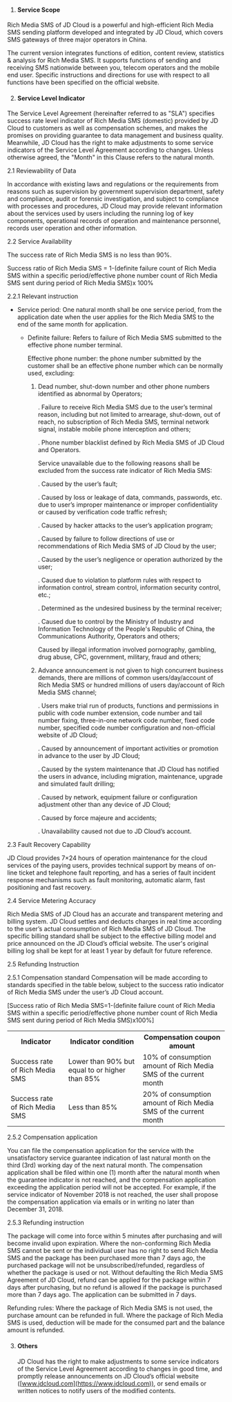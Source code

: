 1. #### Service Scope

  Rich Media SMS of JD Cloud is a powerful and high-efficient Rich Media SMS sending platform developed and integrated by JD Cloud, which covers SMS gateways of three major operators in China.

  The current version integrates functions of edition, content review, statistics & analysis for Rich Media SMS. It supports functions of sending and receiving SMS nationwide between you, telecom operators and the mobile end user. Specific instructions and directions for use with respect to all functions have been specified on the official website.

  

2. #### Service Level Indicator

  The Service Level Agreement (hereinafter referred to as "SLA") specifies success rate level indicator of Rich Media SMS (domestic) provided by JD Cloud to customers as well as compensation schemes, and makes the promises on providing guarantee to data management and business quality. Meanwhile, JD Cloud has the right to make adjustments to some service indicators of the Service Level Agreement according to changes. Unless otherwise agreed, the "Month" in this Clause refers to the natural month.

  

   2.1 Reviewability of Data

   In accordance with existing laws and regulations or the requirements from reasons such as supervision by government supervision department, safety and compliance, audit or forensic investigation, and subject to compliance with processes and procedures, JD Cloud may provide relevant information about the services used by users including the running log of key components, operational records of operation and maintenance personnel, records user operation and other information.

  

   2.2 Service Availability

   The success rate of Rich Media SMS is no less than 90%.

   Success ratio of Rich Media SMS = 1-(definite failure count of Rich Media SMS within a specific period/effective phone number count of Rich Media SMS sent during period of Rich Media SMS)x 100%

  

 2.2.1 Relevant instruction

- Service period: One natural month shall be one service period, from the application date when the user applies for the Rich Media SMS to the end of the same month for application.

  - Definite failure: Refers to failure of Rich Media SMS submitted to the effective phone number terminal.

    Effective phone number: the phone number submitted by the customer shall be an effective phone number which can be normally used, excluding:

    1. Dead number, shut-down number and other phone numbers identified as abnormal by Operators;

       .	Failure to receive Rich Media SMS due to the user’s terminal reason, including but not limited to arrearage, shut-down, out of reach, no subscription of Rich Media SMS, terminal network signal, instable mobile phone interception and others;

       .	Phone number blacklist defined by Rich Media SMS of JD Cloud and Operators.

       Service unavailable due to the following reasons shall be excluded from the success rate indicator of Rich Media SMS:

       .	Caused by the user’s fault;

       .	Caused by loss or leakage of data, commands, passwords, etc. due to user’s improper maintenance or improper confidentiality or caused by verification code traffic refresh;

       .	Caused by hacker attacks to the user’s application program;

       .	Caused by failure to follow directions of use or recommendations of Rich Media SMS of JD Cloud by the user;

       .	Caused by the user’s negligence or operation authorized by the user;

       .	Caused due to violation to platform rules with respect to information control, stream control, information security control, etc.;

       .	Determined as the undesired business by the terminal receiver;

       .	Caused due to control by the Ministry of Industry and Information Technology of the People's Republic of China, the Communications Authority, Operators and others;

       Caused by illegal information involved pornography, gambling, drug abuse, CPC, government, military, fraud and others;

     0. Advance announcement is not given to high concurrent business demands, there are millions of common users/day/account of Rich Media SMS or hundred millions of users day/account of Rich Media SMS channel;

          .	Users make trial run of products, functions and permissions in public with code number extension, code number and tail number fixing, three-in-one network code number, fixed code number, specified code number configuration and non-official website of JD Cloud;

          .	Caused by announcement of important activities or promotion in advance to the user by JD Cloud;

          .	Caused by the system maintenance that JD Cloud has notified the users in advance, including migration, maintenance, upgrade and simulated fault drilling;

          .	Caused by network, equipment failure or configuration adjustment other than any device of JD Cloud;

          .	Caused by force majeure and accidents;

          .	Unavailability caused not due to JD Cloud’s account.

          

 2.3 Fault Recovery Capability

 JD Cloud provides 7×24 hours of operation maintenance for the cloud services of the paying users, provides technical support by means of on-line ticket and telephone fault reporting, and has a series of fault incident response mechanisms such as fault monitoring, automatic alarm, fast positioning and fast recovery.

>

   2.4 Service Metering Accuracy

   Rich Media SMS of JD Cloud has an accurate and transparent metering and billing system. JD Cloud settles and deducts charges in real time according to the user’s actual consumption of Rich Media SMS of JD Cloud. The specific billing standard shall be subject to the effective billing model and price announced on the JD Cloud’s official website. The user's original billing log shall be kept for at least 1 year by default for future reference.



   2.5 Refunding Instruction

   2.5.1 Compensation standard
   Compensation will be made according to standards specified in the table below, subject to the success ratio indicator of Rich Media SMS under the user’s JD Cloud account.

   [Success ratio of Rich Media SMS=1-(definite failure count of Rich Media SMS within a specific period/effective phone number count of Rich Media SMS sent during period of Rich Media SMS)x100%]

   <table>
           <tr align="center">
               <th width="200">Indicator</th>
               <th width="300">Indicator condition</th>
               <th width="300">Compensation coupon amount</th>
           </tr>
           <tr>
               <td>Success rate of Rich Media SMS</td>
               <td>Lower than 90% but equal to or higher than 85%</td>
               <td>10% of consumption amount of Rich Media SMS of the current month</td>
           </tr>
           <tr>
               <td>Success rate of Rich Media SMS</td>
               <td>Less than 85%</td>
               <td>20% of consumption amount of Rich Media SMS of the current month</td>
           </tr>
   </table>

   2.5.2 Compensation application

   You can file the compensation application for the service with the unsatisfactory service guarantee indication of last natural month on the third (3rd) working day of the next natural month. The compensation application shall be filed within one (1) month after the natural month when the guarantee indicator is not reached, and the compensation application exceeding the application period will not be accepted. For example, if the service indicator of November 2018 is not reached, the user shall propose the compensation application via emails or in writing no later than December 31, 2018.



   2.5.3 Refunding instruction

   The package will come into force within 5 minutes after purchasing and will become invalid upon expiration. Where the non-conforming Rich Media SMS cannot be sent or the individual user has no right to send Rich Media SMS and the package has been purchased more than 7 days ago, the purchased package will not be unsubscribed/refunded, regardless of whether the package is used or not. Without defaulting the Rich Media SMS Agreement of JD Cloud, refund can be applied for the package within 7 days after purchasing, but no refund is allowed if the package is purchased more than 7 days ago. The application can be submitted in 7 days.

   Refunding rules: Where the package of Rich Media SMS is not used, the purchase amount can be refunded in full. Where the package of Rich Media SMS is used, deduction will be made for the consumed part and the balance amount is refunded.



3. #### Others

     JD Cloud has the right to make adjustments to some service indicators of the Service Level Agreement according to changes in good time, and promptly release announcements on JD Cloud’s official website ([www.jdcloud.com](https://www.jdcloud.com)), or send emails or written notices to notify users of the modified contents.

